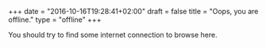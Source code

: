 +++
date = "2016-10-16T19:28:41+02:00"
draft = false
title = "Oops, you are offline."
type = "offline"
+++

You should try to find some internet connection to browse here.